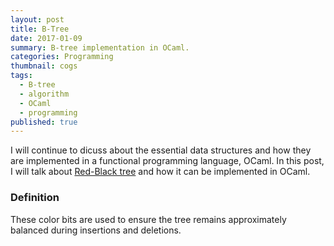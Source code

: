 ```yaml
---
layout: post
title: B-Tree
date: 2017-01-09
summary: B-tree implementation in OCaml.
categories: Programming
thumbnail: cogs
tags:
  - B-tree
  - algorithm
  - OCaml
  - programming
published: true
---
```


I will continue to dicuss about the essential data structures and how they are implemented in a functional programming language, OCaml. In this post, I will talk about [Red-Black tree][1] and how it can be implemented in OCaml.

### Definition

These color bits are used to ensure the tree remains approximately balanced during insertions and deletions. 

[1]: https://en.wikipedia.org/wiki/Red–black_tree